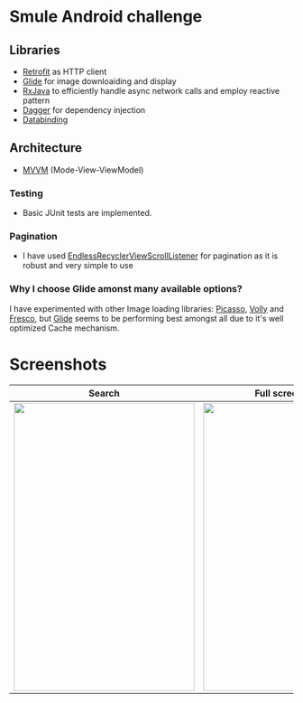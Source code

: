 # Smule Android challenge

## Libraries
  - [Retrofit](https://square.github.io/retrofit/) as HTTP client
  - [Glide](https://github.com/bumptech/glide) for image downloaiding and display
  - [RxJava](https://github.com/ReactiveX/RxJava) to efficiently handle async network calls and employ reactive pattern
  - [Dagger](https://google.github.io/dagger/) for dependency injection
  - [Databinding](https://developer.android.com/topic/libraries/data-binding/index.html)
 
## Architecture
  - [MVVM](https://en.wikipedia.org/wiki/Model%E2%80%93view%E2%80%93viewmodel) (Mode-View-ViewModel)

### Testing
  - Basic JUnit tests are implemented.

### Pagination
  - I have used [EndlessRecyclerViewScrollListener](https://gist.github.com/nesquena/d09dc68ff07e845cc622) for pagination as
    it is robust and very simple to use
    
### Why I choose Glide amonst many available options?
I have experimented with other Image loading libraries: [Picasso](http://square.github.io/picasso/), [Volly](https://github.com/google/volley) and [Fresco](https://github.com/facebook/fresco), but [Glide](https://github.com/bumptech/glide) seems to be performing best amongst all due to it's well optimized Cache mechanism.

# Screenshots
Search              |  Full screen image  |  Details screen
:-------------------------:|:-------------------------:|:-------------------------:
<img src="https://raw.githubusercontent.com/arjunvekariyagithub/smule_test/master/screens/search.png" width="320" height="510" />  |  <img src="https://raw.githubusercontent.com/arjunvekariyagithub/smule_test/master/screens/full_screen.png" width="320" height="510" />  |  <img src="https://raw.githubusercontent.com/arjunvekariyagithub/smule_test/master/screens/details.png" width="320" height="510" />
